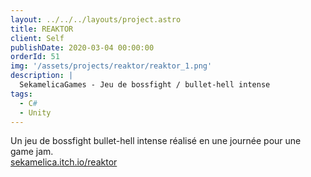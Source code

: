 ```yaml
---
layout: ../../../layouts/project.astro
title: REAKTOR
client: Self
publishDate: 2020-03-04 00:00:00
orderId: 51
img: '/assets/projects/reaktor/reaktor_1.png'
description: |
  SekamelicaGames - Jeu de bossfight / bullet-hell intense
tags:
  - C#
  - Unity
---
```


Un jeu de bossfight bullet-hell intense réalisé en une journée pour une game jam.
<br>
<a href="https://sekamelica.itch.io/reaktor">sekamelica.itch.io/reaktor</a>
